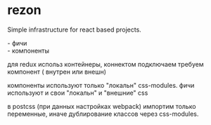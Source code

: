 # rezon
Simple infrastructure for react based projects.

<article> - фичи
<section> - компоненты


для redux использ контейнеры, коннектом подключаем требуем компонент ( внутрен или внешн)

компоненты используют только "локальн" css-modules.
фичи  используют и свои "локальн" и "внешние" css

в postcss (при данных настройках webpack) импортим только переменные, иначе дублирование классов через css-modules.
